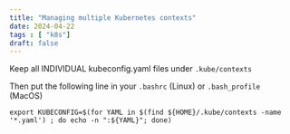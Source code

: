 ```yaml
---
title: "Managing multiple Kubernetes contexts"
date: 2024-04-22
tags : [ "k8s"]
draft: false
---
```


Keep all INDIVIDUAL kubeconfig.yaml files under `.kube/contexts`

Then put the following line in your `.bashrc` (Linux) or `.bash_profile` (MacOS)

```
export KUBECONFIG=$(for YAML in $(find ${HOME}/.kube/contexts -name '*.yaml') ; do echo -n ":${YAML}"; done)
```